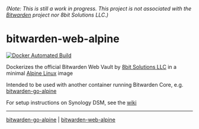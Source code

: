 *(Note: This is still a work in progress.
This project is not associated with the
[Bitwarden][]
project nor 8bit Solutions LLC.)*

# bitwarden-web-alpine

[![Docker Automated Build](https://img.shields.io/docker/automated/leonghui/bitwarden-web-alpine.svg)][web-hub]

Dockerizes the official Bitwarden Web Vault by [8bit Solutions LLC][] in a minimal [Alpine Linux] image

Intended to be used with another container running Bitwarden Core, e.g. [bitwarden-go-alpine][]

For setup instructions on Synology DSM, see the [wiki][web-wiki]



***
[bitwarden-go-alpine][] | [bitwarden-web-alpine][]


[Bitwarden]: https://bitwarden.com/
[8bit Solutions LLC]: https://github.com/bitwarden/web
[VictorNine]: https://github.com/VictorNine/bitwarden-go
[Alpine Linux]: https://hub.docker.com/_/alpine/
[web-hub]: https://hub.docker.com/r/leonghui/bitwarden-web-alpine/
[bitwarden-web-alpine]: https://github.com/leonghui/bitwarden-web-alpine
[web-wiki]: https://github.com/leonghui/bitwarden-web-alpine/wiki
[go-hub]: https://hub.docker.com/r/leonghui/bitwarden-go-alpine/
[bitwarden-go-alpine]: https://github.com/leonghui/bitwarden-go-alpine
[go-wiki]: https://github.com/leonghui/bitwarden-go-alpine/wiki
